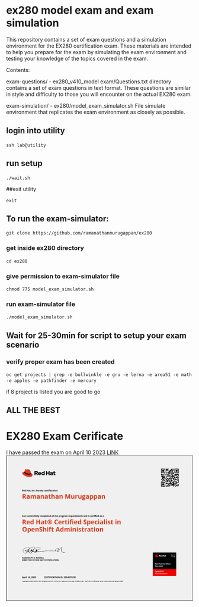 # ex280 model exam and  exam simulation

This repository contains a set of exam questions and a simulation environment for the EX280 certification exam. These materials are intended to help you prepare for the exam by simulating the exam environment and testing your knowledge of the topics covered in the exam.

Contents:

exam-questions/ - ex280_v410_model exam/Questions.txt directory contains a set of exam questions in text format. These questions are similar in style and difficulty to those you will encounter on the actual EX280 exam.

exam-simulation/ - ex280/model_exam_simulator.sh File simulate environment that replicates the exam environment as closely as possible. 

## login into utility
```shell
ssh lab@utility
```
## run setup
```shell
./wait.sh
```
##exit utility
```shell
exit
```
## To run the exam-simulator:
```shell
git clone https://github.com/ramanathanmurugappan/ex280
```
### get inside ex280 directory
```shell
cd ex280
```
### give permission to exam-simulator file
```shell
chmod 775 model_exam_simulator.sh
```
### run exam-simulator file
```shell
./model_exam_simulator.sh
```
## Wait for 25-30min for script to setup your exam scenario

### verify proper exam has been created
```shell
oc get projects | grep -e bullwinkle -e gru -e lerna -e area51 -e math -e apples -e pathfinder -e mercury
```
if 8 project is listed you are good to go

## ALL THE BEST 

# EX280 Exam Cerificate
I have passed the exam on April 10 2023 [LINK](https://www.credly.com/badges/45ce2f1f-f165-4b63-9847-84b3ad080282/public_url)
<img src="EX280 Exam Certificate.png" >






